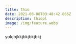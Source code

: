 ```yaml
---
title: this
date: 2021-08-08T03:48:42.865Z
description: thiopl
image: /img/feature.webp
---
```

yokjbjkkjbkjbkjbkj